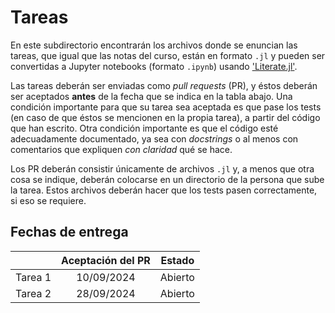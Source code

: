 # Tareas

En este subdirectorio encontrarán los archivos donde se enuncian las tareas, que igual que las notas del curso, están en formato `.jl` y pueden ser convertidas a Jupyter notebooks (formato `.ipynb`) usando ['Literate.jl'](https://github.com/fredrikekre/Literate.jl).

Las tareas deberán ser enviadas como *pull requests* (PR), y éstos deberán ser aceptados **antes** de la fecha que se indica en la tabla abajo. Una condición importante para que su tarea sea aceptada es que pase los tests (en caso de que éstos se mencionen en la propia tarea), a partir del código que han escrito. Otra condición importante es que el código esté adecuadamente documentado, ya sea con *docstrings* o al menos con comentarios que expliquen *con claridad* qué se hace.

Los PR deberán consistir únicamente de archivos `.jl` y, a menos que otra cosa se indique, deberán colocarse en un directorio de la persona que sube la tarea. Estos archivos deberán hacer que los tests pasen correctamente, si eso se requiere.

## Fechas de entrega

|                     | Aceptación del PR    | Estado                   |
| :------------------ | :------------------: | :----------------------: |
| Tarea 1             | 10/09/2024           | Abierto                  |
| Tarea 2             | 28/09/2024           | Abierto                  |
